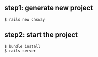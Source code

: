 ## step1: generate new project 

    $ rails new chsway
   

## step2: start the project

    $ bundle install
	$ rails server
